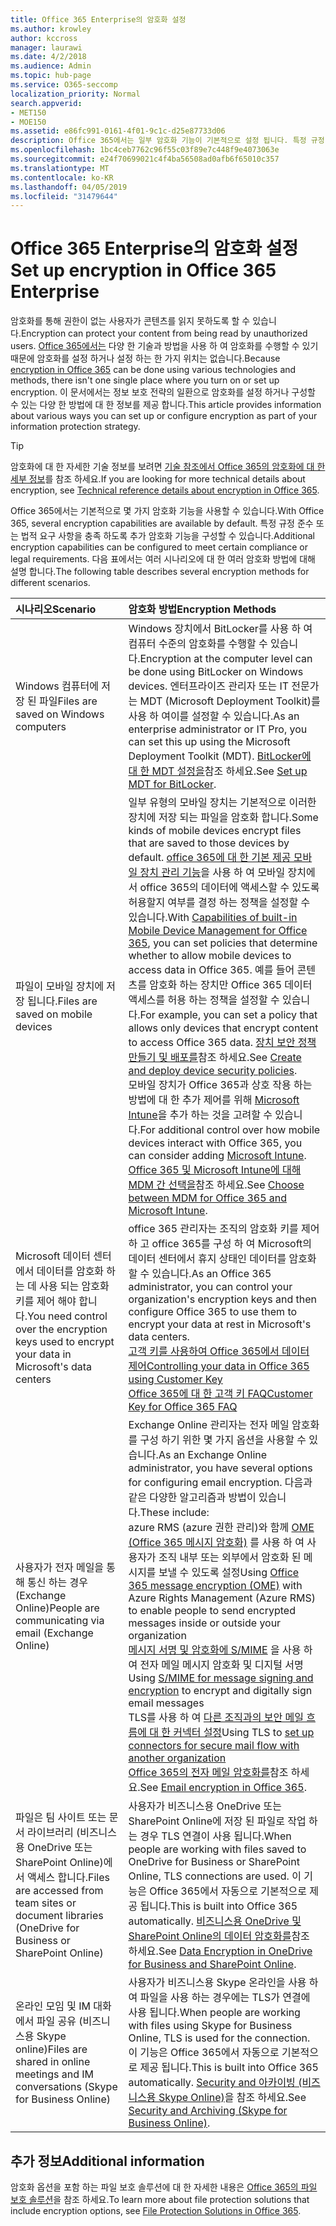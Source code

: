 ```yaml
---
title: Office 365 Enterprise의 암호화 설정
ms.author: krowley
author: kccross
manager: laurawi
ms.date: 4/2/2018
ms.audience: Admin
ms.topic: hub-page
ms.service: O365-seccomp
localization_priority: Normal
search.appverid:
- MET150
- MOE150
ms.assetid: e86fc991-0161-4f01-9c1c-d25e87733d06
description: Office 365에서는 일부 암호화 기능이 기본적으로 설정 됩니다. 특정 규정 준수 또는 법적 요구 사항을 충족 하도록 다른 기능을 구성할 수 있습니다.
ms.openlocfilehash: 1bc4ceb7762c96f55c03f89e7c448f9e4073063e
ms.sourcegitcommit: e24f70699021c4f4ba56508ad0afb6f65010c357
ms.translationtype: MT
ms.contentlocale: ko-KR
ms.lasthandoff: 04/05/2019
ms.locfileid: "31479644"
---
```

# <a name="set-up-encryption-in-office-365-enterprise"></a><span data-ttu-id="506f0-103">Office 365 Enterprise의 암호화 설정</span><span class="sxs-lookup"><span data-stu-id="506f0-103">Set up encryption in Office 365 Enterprise</span></span>

<span data-ttu-id="506f0-104">암호화를 통해 권한이 없는 사용자가 콘텐츠를 읽지 못하도록 할 수 있습니다.</span><span class="sxs-lookup"><span data-stu-id="506f0-104">Encryption can protect your content from being read by unauthorized users.</span></span> <span data-ttu-id="506f0-105">[Office 365에서는](encryption.md) 다양 한 기술과 방법을 사용 하 여 암호화를 수행할 수 있기 때문에 암호화를 설정 하거나 설정 하는 한 가지 위치는 없습니다.</span><span class="sxs-lookup"><span data-stu-id="506f0-105">Because [encryption in Office 365](encryption.md) can be done using various technologies and methods, there isn't one single place where you turn on or set up encryption.</span></span> <span data-ttu-id="506f0-106">이 문서에서는 정보 보호 전략의 일환으로 암호화를 설정 하거나 구성할 수 있는 다양 한 방법에 대 한 정보를 제공 합니다.</span><span class="sxs-lookup"><span data-stu-id="506f0-106">This article provides information about various ways you can set up or configure encryption as part of your information protection strategy.</span></span>
  
> [!TIP]
> <span data-ttu-id="506f0-107">암호화에 대 한 자세한 기술 정보를 보려면 [기술 참조에서 Office 365의 암호화에 대 한 세부 정보](technical-reference-details-about-encryption.md)를 참조 하세요.</span><span class="sxs-lookup"><span data-stu-id="506f0-107">If you are looking for more technical details about encryption, see [Technical reference details about encryption in Office 365](technical-reference-details-about-encryption.md).</span></span>
  
<span data-ttu-id="506f0-108">Office 365에서는 기본적으로 몇 가지 암호화 기능을 사용할 수 있습니다.</span><span class="sxs-lookup"><span data-stu-id="506f0-108">With Office 365, several encryption capabilities are available by default.</span></span> <span data-ttu-id="506f0-109">특정 규정 준수 또는 법적 요구 사항을 충족 하도록 추가 암호화 기능을 구성할 수 있습니다.</span><span class="sxs-lookup"><span data-stu-id="506f0-109">Additional encryption capabilities can be configured to meet certain compliance or legal requirements.</span></span> <span data-ttu-id="506f0-110">다음 표에서는 여러 시나리오에 대 한 여러 암호화 방법에 대해 설명 합니다.</span><span class="sxs-lookup"><span data-stu-id="506f0-110">The following table describes several encryption methods for different scenarios.</span></span>
  
|**<span data-ttu-id="506f0-111">시나리오</span><span class="sxs-lookup"><span data-stu-id="506f0-111">Scenario</span></span>**|**<span data-ttu-id="506f0-112">암호화 방법</span><span class="sxs-lookup"><span data-stu-id="506f0-112">Encryption Methods</span></span>**|
|:-----|:-----|
|<span data-ttu-id="506f0-113">Windows 컴퓨터에 저장 된 파일</span><span class="sxs-lookup"><span data-stu-id="506f0-113">Files are saved on Windows computers</span></span>  <br/> |<span data-ttu-id="506f0-114">Windows 장치에서 BitLocker를 사용 하 여 컴퓨터 수준의 암호화를 수행할 수 있습니다.</span><span class="sxs-lookup"><span data-stu-id="506f0-114">Encryption at the computer level can be done using BitLocker on Windows devices.</span></span> <span data-ttu-id="506f0-115">엔터프라이즈 관리자 또는 IT 전문가는 MDT (Microsoft Deployment Toolkit)를 사용 하 여이를 설정할 수 있습니다.</span><span class="sxs-lookup"><span data-stu-id="506f0-115">As an enterprise administrator or IT Pro, you can set this up using the Microsoft Deployment Toolkit (MDT).</span></span> <span data-ttu-id="506f0-116">[BitLocker에 대 한 MDT 설정을](https://go.microsoft.com/fwlink/?linkid=849282)참조 하세요.</span><span class="sxs-lookup"><span data-stu-id="506f0-116">See [Set up MDT for BitLocker](https://go.microsoft.com/fwlink/?linkid=849282).</span></span>  <br/> |
|<span data-ttu-id="506f0-117">파일이 모바일 장치에 저장 됩니다.</span><span class="sxs-lookup"><span data-stu-id="506f0-117">Files are saved on mobile devices</span></span>  <br/> |<span data-ttu-id="506f0-118">일부 유형의 모바일 장치는 기본적으로 이러한 장치에 저장 되는 파일을 암호화 합니다.</span><span class="sxs-lookup"><span data-stu-id="506f0-118">Some kinds of mobile devices encrypt files that are saved to those devices by default.</span></span> <span data-ttu-id="506f0-119">[office 365에 대 한 기본 제공 모바일 장치 관리 기능](https://support.office.com/article/a1da44e5-7475-4992-be91-9ccec25905b0)을 사용 하 여 모바일 장치에서 office 365의 데이터에 액세스할 수 있도록 허용할지 여부를 결정 하는 정책을 설정할 수 있습니다.</span><span class="sxs-lookup"><span data-stu-id="506f0-119">With [Capabilities of built-in Mobile Device Management for Office 365](https://support.office.com/article/a1da44e5-7475-4992-be91-9ccec25905b0), you can set policies that determine whether to allow mobile devices to access data in Office 365.</span></span> <span data-ttu-id="506f0-120">예를 들어 콘텐츠를 암호화 하는 장치만 Office 365 데이터 액세스를 허용 하는 정책을 설정할 수 있습니다.</span><span class="sxs-lookup"><span data-stu-id="506f0-120">For example, you can set a policy that allows only devices that encrypt content to access Office 365 data.</span></span> <span data-ttu-id="506f0-121">[장치 보안 정책 만들기 및 배포를](https://support.office.com/article/d310f556-8bfb-497b-9bd7-fe3c36ea2fd6)참조 하세요.</span><span class="sxs-lookup"><span data-stu-id="506f0-121">See [Create and deploy device security policies](https://support.office.com/article/d310f556-8bfb-497b-9bd7-fe3c36ea2fd6).</span></span>  <br/> <span data-ttu-id="506f0-122">모바일 장치가 Office 365과 상호 작용 하는 방법에 대 한 추가 제어를 위해 [Microsoft Intune](https://aka.ms/qzln04)을 추가 하는 것을 고려할 수 있습니다.</span><span class="sxs-lookup"><span data-stu-id="506f0-122">For additional control over how mobile devices interact with Office 365, you can consider adding [Microsoft Intune](https://aka.ms/qzln04).</span></span> <span data-ttu-id="506f0-123">[Office 365 및 Microsoft Intune에 대해 MDM 간 선택을](https://support.office.com/article/c93d9ab9-efb2-4349-9b93-30c30562ee22)참조 하세요.</span><span class="sxs-lookup"><span data-stu-id="506f0-123">See [Choose between MDM for Office 365 and Microsoft Intune](https://support.office.com/article/c93d9ab9-efb2-4349-9b93-30c30562ee22).</span></span>  <br/> |
|<span data-ttu-id="506f0-124">Microsoft 데이터 센터에서 데이터를 암호화 하는 데 사용 되는 암호화 키를 제어 해야 합니다.</span><span class="sxs-lookup"><span data-stu-id="506f0-124">You need control over the encryption keys used to encrypt your data in Microsoft's data centers</span></span>  <br/> | <span data-ttu-id="506f0-125">office 365 관리자는 조직의 암호화 키를 제어 하 고 office 365를 구성 하 여 Microsoft의 데이터 센터에서 휴지 상태인 데이터를 암호화할 수 있습니다.</span><span class="sxs-lookup"><span data-stu-id="506f0-125">As an Office 365 administrator, you can control your organization's encryption keys and then configure Office 365 to use them to encrypt your data at rest in Microsoft's data centers.</span></span>  <br/> [<span data-ttu-id="506f0-126">고객 키를 사용하여 Office 365에서 데이터 제어</span><span class="sxs-lookup"><span data-stu-id="506f0-126">Controlling your data in Office 365 using Customer Key</span></span>](controlling-your-data-using-customer-key.md) <br/> [<span data-ttu-id="506f0-127">Office 365에 대 한 고객 키 FAQ</span><span class="sxs-lookup"><span data-stu-id="506f0-127">Customer Key for Office 365 FAQ</span></span>](service-encryption-with-customer-key-faq.md) <br/> |
|<span data-ttu-id="506f0-128">사용자가 전자 메일을 통해 통신 하는 경우 (Exchange Online)</span><span class="sxs-lookup"><span data-stu-id="506f0-128">People are communicating via email (Exchange Online)</span></span>  <br/> | <span data-ttu-id="506f0-129">Exchange Online 관리자는 전자 메일 암호화를 구성 하기 위한 몇 가지 옵션을 사용할 수 있습니다.</span><span class="sxs-lookup"><span data-stu-id="506f0-129">As an Exchange Online administrator, you have several options for configuring email encryption.</span></span> <span data-ttu-id="506f0-130">다음과 같은 다양한 알고리즘과 방법이 있습니다.</span><span class="sxs-lookup"><span data-stu-id="506f0-130">These include:</span></span>  <br/>  <span data-ttu-id="506f0-131">azure RMS (azure 권한 관리)와 함께 [OME (Office 365 메시지 암호화)](set-up-new-message-encryption-capabilities.md) 를 사용 하 여 사용자가 조직 내부 또는 외부에서 암호화 된 메시지를 보낼 수 있도록 설정</span><span class="sxs-lookup"><span data-stu-id="506f0-131">Using [Office 365 message encryption (OME)](set-up-new-message-encryption-capabilities.md) with Azure Rights Management (Azure RMS) to enable people to send encrypted messages inside or outside your organization</span></span>  <br/>  <span data-ttu-id="506f0-132">[메시지 서명 및 암호화에 S/MIME](https://aka.ms/c6dozg) 을 사용 하 여 전자 메일 메시지 암호화 및 디지털 서명</span><span class="sxs-lookup"><span data-stu-id="506f0-132">Using [S/MIME for message signing and encryption](https://aka.ms/c6dozg) to encrypt and digitally sign email messages</span></span>  <br/>  <span data-ttu-id="506f0-133">TLS를 사용 하 여 [다른 조직과의 보안 메일 흐름에 대 한 커넥터 설정](https://aka.ms/hs809p)</span><span class="sxs-lookup"><span data-stu-id="506f0-133">Using TLS to [set up connectors for secure mail flow with another organization](https://aka.ms/hs809p)</span></span> <br/>  <span data-ttu-id="506f0-134">[Office 365의 전자 메일 암호화를](https://aka.ms/hic3f7)참조 하세요.</span><span class="sxs-lookup"><span data-stu-id="506f0-134">See [Email encryption in Office 365](https://aka.ms/hic3f7).</span></span>  <br/> |
|<span data-ttu-id="506f0-135">파일은 팀 사이트 또는 문서 라이브러리 (비즈니스용 OneDrive 또는 SharePoint Online)에서 액세스 합니다.</span><span class="sxs-lookup"><span data-stu-id="506f0-135">Files are accessed from team sites or document libraries (OneDrive for Business or SharePoint Online)</span></span>  <br/> |<span data-ttu-id="506f0-136">사용자가 비즈니스용 OneDrive 또는 SharePoint Online에 저장 된 파일로 작업 하는 경우 TLS 연결이 사용 됩니다.</span><span class="sxs-lookup"><span data-stu-id="506f0-136">When people are working with files saved to OneDrive for Business or SharePoint Online, TLS connections are used.</span></span> <span data-ttu-id="506f0-137">이 기능은 Office 365에서 자동으로 기본적으로 제공 됩니다.</span><span class="sxs-lookup"><span data-stu-id="506f0-137">This is built into Office 365 automatically.</span></span> <span data-ttu-id="506f0-138">[비즈니스용 OneDrive 및 SharePoint Online의 데이터 암호화를](https://go.microsoft.com/fwlink/?linkid=526379)참조 하세요.</span><span class="sxs-lookup"><span data-stu-id="506f0-138">See [Data Encryption in OneDrive for Business and SharePoint Online](https://go.microsoft.com/fwlink/?linkid=526379).</span></span>  <br/> |
|<span data-ttu-id="506f0-139">온라인 모임 및 IM 대화에서 파일 공유 (비즈니스용 Skype online)</span><span class="sxs-lookup"><span data-stu-id="506f0-139">Files are shared in online meetings and IM conversations (Skype for Business Online)</span></span>  <br/> |<span data-ttu-id="506f0-140">사용자가 비즈니스용 Skype 온라인을 사용 하 여 파일을 사용 하는 경우에는 TLS가 연결에 사용 됩니다.</span><span class="sxs-lookup"><span data-stu-id="506f0-140">When people are working with files using Skype for Business Online, TLS is used for the connection.</span></span> <span data-ttu-id="506f0-141">이 기능은 Office 365에서 자동으로 기본적으로 제공 됩니다.</span><span class="sxs-lookup"><span data-stu-id="506f0-141">This is built into Office 365 automatically.</span></span> <span data-ttu-id="506f0-142">[Security and 아카이빙 (비즈니스용 Skype Online)](https://aka.ms/nuq4ws)을 참조 하세요.</span><span class="sxs-lookup"><span data-stu-id="506f0-142">See [Security and Archiving (Skype for Business Online)](https://aka.ms/nuq4ws).</span></span>  <br/> |

## <a name="additional-information"></a><span data-ttu-id="506f0-143">추가 정보</span><span class="sxs-lookup"><span data-stu-id="506f0-143">Additional information</span></span>

<span data-ttu-id="506f0-144">암호화 옵션을 포함 하는 파일 보호 솔루션에 대 한 자세한 내용은 [Office 365의 파일 보호 솔루션](https://www.microsoft.com/en-us/download/details.aspx?id=55523)을 참조 하세요.</span><span class="sxs-lookup"><span data-stu-id="506f0-144">To learn more about file protection solutions that include encryption options, see [File Protection Solutions in Office 365](https://www.microsoft.com/en-us/download/details.aspx?id=55523).</span></span>